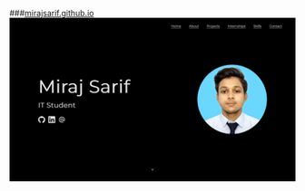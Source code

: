 ###[mirajsarif.github.io](mirajsharif.github.io)
![alt](https://github.com/Mirajsarif/portfolio-page/blob/main/static/img/projects/portfolio-sc.png)
